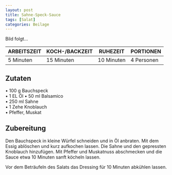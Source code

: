 ```yaml
---
layout: post
title: Sahne-Speck-Sauce
tags: [Salat]
categories: Beilage
---
```



Bild folgt...

| ARBEITSZEIT | KOCH-/BACKZEIT | RUHEZEIT | PORTIONEN |
|--------------|--------------|--------------|--------------|
| 5 Minuten | 15 Minuten | 10 Minuten | 4 Personen |


## Zutaten
•	100 g	Bauchspeck    
•	1 EL Öl 
•	50 ml	Balsamico   
•	250 ml	Sahne     
•	1 Zehe Knoblauch   
•	Pfeffer, Muskat     
  

## Zubereitung
Den Bauchspeck in kleine Würfel schneiden und in Öl anbraten. Mit dem Essig ablöschen und kurz aufkochen lassen. Die Sahne und den gepressten Knoblauch hinzufügen. Mit Pfeffer und Muskatnuss abschmecken und die Sauce etwa 10 Minuten sanft köcheln lassen.

Vor dem Beträufeln des Salats das Dressing für 10 Minuten abkühlen lassen.
